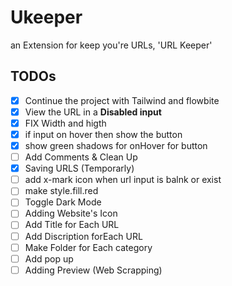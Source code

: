 # Ukeeper
an Extension for keep you're URLs, 'URL Keeper'

## TODOs

- [x] Continue the project with Tailwind and flowbite
- [x] View the URL in a <B>Disabled input</B>
- [x] FIX Width and higth
- [x] if input on hover then show the button
- [x] show green shadows for onHover for button
- [ ] Add Comments & Clean Up
- [x] Saving URLS (Temporarly)
- [ ] add x-mark icon when url input is balnk or exist
- [ ] make style.fill.red
- [ ] Toggle Dark Mode
- [ ] Adding Website's Icon
- [ ] Add Title for Each URL
- [ ] Add Discription forEach URL
- [ ] Make Folder for Each category
- [ ] Add pop up
- [ ] Adding Preview (Web Scrapping)
